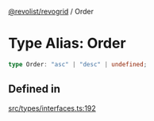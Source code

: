[@revolist/revogrid](README.md) / Order

# Type Alias: Order

```ts
type Order: "asc" | "desc" | undefined;
```

## Defined in

[src/types/interfaces.ts:192](https://github.com/revolist/revogrid/blob/2ea7abe619348281bd56e0a8ea657ffef9c19154/src/types/interfaces.ts#L192)
